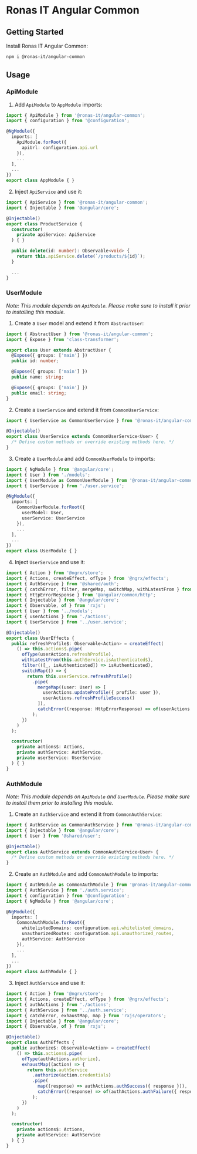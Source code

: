 # Ronas IT Angular Common

## Getting Started

Install Ronas IT Angular Common:

```bash
npm i @ronas-it/angular-common
```

## Usage

### ApiModule

1. Add `ApiModule` to `AppModule` imports:

```ts
import { ApiModule } from '@ronas-it/angular-common';
import { configuration } from '@configuration';

@NgModule({
  imports: [
    ApiModule.forRoot({
      apiUrl: configuration.api.url
    }),
    ...
  ],
  ...
})
export class AppModule { }
```

2. Inject `ApiService` and use it:

```ts
import { ApiService } from '@ronas-it/angular-common';
import { Injectable } from '@angular/core';

@Injectable()
export class ProductService {
  constructor(
    private apiService: ApiService
  ) { }

  public delete(id: number): Observable<void> {
    return this.apiService.delete(`/products/${id}`);
  }

  ...
}
```

### UserModule

_Note: This module depends on `ApiModule`. Please make sure to install it prior
to installing this module._

1. Create a `User` model and extend it from `AbstractUser`:

```ts
import { AbstractUser } from '@ronas-it/angular-common';
import { Expose } from 'class-transformer';

export class User extends AbstractUser {
  @Expose({ groups: ['main'] })
  public id: number;

  @Expose({ groups: ['main'] })
  public name: string;

  @Expose({ groups: ['main'] })
  public email: string;
}
```

2. Create a `UserService` and extend it from `CommonUserService`:

```ts
import { UserService as CommonUserService } from '@ronas-it/angular-common';

@Injectable()
export class UserService extends CommonUserService<User> {
  /* Define custom methods or override existing methods here. */
}
```

3. Create a `UserModule` and add `CommonUserModule` to imports:

```ts
import { NgModule } from '@angular/core';
import { User } from './models';
import { UserModule as CommonUserModule } from '@ronas-it/angular-common';
import { UserService } from './user.service';

@NgModule({
  imports: [
    CommonUserModule.forRoot({
      userModel: User,
      userService: UserService
    }),
    ...
  ],
  ...
})
export class UserModule { }
```

4. Inject `UserService` and use it:

```ts
import { Action } from '@ngrx/store';
import { Actions, createEffect, ofType } from '@ngrx/effects';
import { AuthService } from '@shared/auth';
import { catchError, filter, mergeMap, switchMap, withLatestFrom } from 'rxjs/operators';
import { HttpErrorResponse } from '@angular/common/http';
import { Injectable } from '@angular/core';
import { Observable, of } from 'rxjs';
import { User } from '../models';
import { userActions } from './actions';
import { UserService } from '../user.service';

@Injectable()
export class UserEffects {
  public refreshProfile$: Observable<Action> = createEffect(
    () => this.actions$.pipe(
      ofType(userActions.refreshProfile),
      withLatestFrom(this.authService.isAuthenticated$),
      filter(([_, isAuthenticated]) => isAuthenticated),
      switchMap(() => {
        return this.userService.refreshProfile()
          .pipe(
            mergeMap((user: User) => [
              userActions.updateProfile({ profile: user }),
              userActions.refreshProfileSuccess()
            ]),
            catchError((response: HttpErrorResponse) => of(userActions.refreshProfileFailure({ response })))
          );
      })
    )
  );

  constructor(
    private actions$: Actions,
    private authService: AuthService,
    private userService: UserService
  ) { }
}
```

### AuthModule

_Note: This module depends on `ApiModule` and `UserModule`. Please make sure to
install them prior to installing this module._

1. Create an `AuthService` and extend it from `CommonAuthService`:

```ts
import { AuthService as CommonAuthService } from '@ronas-it/angular-common';
import { Injectable } from '@angular/core';
import { User } from '@shared/user';

@Injectable()
export class AuthService extends CommonAuthService<User> {
  /* Define custom methods or override existing methods here. */
}
```

2. Create an `AuthModule` and add `CommonAuthModule` to imports:

```ts
import { AuthModule as CommonAuthModule } from '@ronas-it/angular-common';
import { AuthService } from './auth.service';
import { configuration } from '@configuration';
import { NgModule } from '@angular/core';

@NgModule({
  imports: [
    CommonAuthModule.forRoot({
      whitelistedDomains: configuration.api.whitelisted_domains,
      unauthorizedRoutes: configuration.api.unauthorized_routes,
      authService: AuthService
    }),
    ...
  ],
  ...
})
export class AuthModule { }
```

3. Inject `AuthService` and use it:

```ts
import { Action } from '@ngrx/store';
import { Actions, createEffect, ofType } from '@ngrx/effects';
import { authActions } from './actions';
import { AuthService } from '../auth.service';
import { catchError, exhaustMap, map } from 'rxjs/operators';
import { Injectable } from '@angular/core';
import { Observable, of } from 'rxjs';

@Injectable()
export class AuthEffects {
  public authorize$: Observable<Action> = createEffect(
    () => this.actions$.pipe(
      ofType(authActions.authorize),
      exhaustMap((action) => {
        return this.authService
          .authorize(action.credentials)
          .pipe(
            map((response) => authActions.authSuccess({ response })),
            catchError((response) => of(authActions.authFailure({ response })))
          );
      })
    )
  );

  constructor(
    private actions$: Actions,
    private authService: AuthService
  ) { }
}
```
